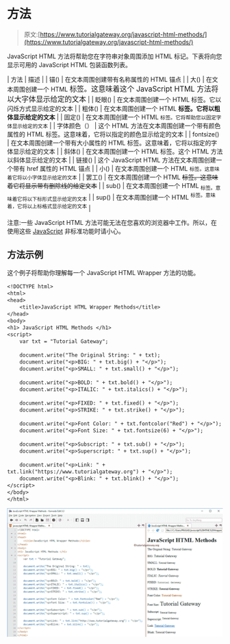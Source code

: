 # 方法

> 原文:[https://www.tutorialgateway.org/javascript-html-methods/](https://www.tutorialgateway.org/javascript-html-methods/)

JavaScript HTML 方法将帮助您在字符串对象周围添加 HTML 标记。下表将向您显示可用的 JavaScript HTML 包装函数列表。

| 方法 | 描述 |
| 锚() | 在文本周围创建带有名称属性的 HTML 锚点 |
| 大() | 在文本周围创建一个 HTML <big>标签。这意味着这个 JavaScript HTML 方法将以大字体显示给定的文本</big> |
| 眨眼() | 在文本周围创建一个 HTML <blink>标签。它以闪烁方式显示给定的文本</blink> |
| 粗体() | 在文本周围创建一个 HTML **标签。它将以粗体显示给定的文本** |
| 固定() | 在文本周围创建一个 HTML `标签。它将帮助您以固定字体显示给定的文本` |
| 字体颜色（） | 这个 HTML 方法在文本周围创建一个带有颜色属性的 HTML <font>标签。这意味着，它将以指定的颜色显示给定的文本</font> |
| fontsize() | 在文本周围创建一个带有大小属性的 HTML <font>标签。这意味着，它将以指定的字体显示给定的文本</font> |
| 斜体() | 在文本周围创建一个 HTML <l>标签。这个 HTML 方法以斜体显示给定的文本</l> |
| 链接() | 这个 JavaScript HTML 方法在文本周围创建一个带有 href 属性的 HTML 锚点 |
| 小() | 在文本周围创建一个 HTML <small>标签。这意味着它将以小字体显示给定的文本</small> |
| 罢工() | 在文本周围创建一个 HTML ~~标签。这意味着它将显示带有删除线的给定文本~~ |
| sub() | 在文本周围创建一个 HTML <sub>标签。意味着它将以下标形式显示给定的文本</sub> |
| sup() | 在文本周围创建一个 HTML <sup>标签。意味着，它将以上标格式显示给定的文本</sup> |

注意:一些 JavaScript HTML 方法可能无法在您喜欢的浏览器中工作。所以，在使用这些 [JavaScript](https://www.tutorialgateway.org/javascript/) 非标准功能时请小心。

## 方法示例

这个例子将帮助你理解每一个 JavaScript HTML Wrapper 方法的功能。

```
<!DOCTYPE html>
<html>
<head>
    <title>JavaScript HTML Wrapper Methods</title>
</head>
<body>
<h1> JavaScript HTML Methods </h1>
<script>
    var txt = "Tutorial Gateway";

    document.write("The Original String: " + txt);
    document.write("<p>BIG: " + txt.big() + "</p>");
    document.write("<p>SMALL: " + txt.small() + "</p>");

    document.write("<p>BOLD: " + txt.bold() + "</p>");
    document.write("<p>ITALIC: " + txt.italics() + "</p>");

    document.write("<p>FIXED: " + txt.fixed() + "</p>");
    document.write("<p>STRIKE: " + txt.strike() + "</p>");

    document.write("<p>Font Color: " + txt.fontcolor("Red") + "</p>");
    document.write("<p>Font Size: " + txt.fontsize(6) + "</p>");

    document.write("<p>Subscript: " + txt.sub() + "</p>");
    document.write("<p>Superscript: " + txt.sup() + "</p>");

    document.write("<p>Link: " + txt.link("https://www.tutorialgateway.org") + "</p>");
    document.write("<p>Blink: " + txt.blink() + "</p>");
</script>
</body>
</html>
```

![JavaScript HTML Methods](img/b48bcb39a5fa7dc11a22779b2f4250f4.png)